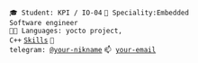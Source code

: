 <code>🎓 Student: KPI / IO-04</code>
<code>👷 Speciality:Embedded Software engineer</code><br>
<code>🧑‍💻 Languages: yocto project, C++</code>
<code>[Skills](SKILLS.md)</code>
<code>💬 telegram: [@your-nikname](https://telegram.me/artbyk34)</code>
<code>📫 [your-email](mailto:artum128@gmail.com)</code>

